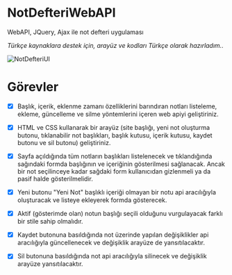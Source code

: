 # NotDefteriWebAPI
WebAPI, JQuery, Ajax ile not defteri uygulaması

*Türkçe kaynaklara destek için, arayüz ve kodları Türkçe olarak hazırladım..*

![NotDefteriUI](https://user-images.githubusercontent.com/17917793/173163612-9754dcda-d2cf-494a-9d28-ee4d24b93707.jpg)

# Görevler

- [x] Başlık, içerik, eklenme zamanı özelliklerini barındıran notları listeleme, ekleme, güncelleme ve silme yöntemlerini içeren web apiyi geliştiriniz.
- [x] HTML ve CSS kullanarak bir arayüz (site başlığı, yeni not oluşturma butonu, tıklanabilir not başlıkları, başlık kutusu, içerik kutusu, kaydet butonu ve sil butonu) geliştiriniz.
- [x] Sayfa açıldığında tüm notların başlıkları listelenecek ve tıklandığında sağındaki formda başlığının ve içeriğinin gösterilmesi sağlanacak. Ancak bir not seçilinceye kadar sağdaki form kullanıcıdan gizlenmeli ya da pasif halde gösterilmelidir.
- [x] Yeni butonu "Yeni Not" başlıklı içeriği olmayan bir notu api aracılığıyla oluşturacak ve listeye ekleyerek formda gösterecek.
- [x] Aktif (gösterimde olan) notun başlığı seçili olduğunu vurgulayacak farklı bir stile sahip olmalıdır.
- [x] Kaydet butonuna basıldığında not üzerinde yapılan değişiklikler api aracılığıyla güncellenecek ve değişiklik arayüze de yansıtılacaktır.
- [x] Sil butonuna basıldığında not api aracılığıyla silinecek ve değişiklik arayüze yansıtılacaktır.


